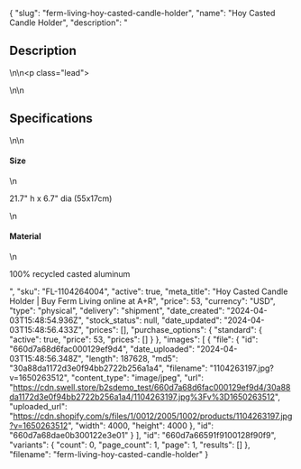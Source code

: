 {
  "slug": "ferm-living-hoy-casted-candle-holder",
  "name": "Hoy Casted Candle Holder",
  "description": "<h2>Description</h2>\n<!-- split -->\n<p class=\"lead\"> </p>\n<!-- split -->\n<h2>Specifications</h2>\n<!-- split -->\n<h4>Size</h4>\n<p>21.7\" h x 6.7\" dia (55x17cm)</p>\n<h4>Material</h4>\n<p>100% recycled casted aluminum</p>",
  "sku": "FL-1104264004",
  "active": true,
  "meta_title": "Hoy Casted Candle Holder | Buy Ferm Living online at A+R",
  "price": 53,
  "currency": "USD",
  "type": "physical",
  "delivery": "shipment",
  "date_created": "2024-04-03T15:48:54.936Z",
  "stock_status": null,
  "date_updated": "2024-04-03T15:48:56.433Z",
  "prices": [],
  "purchase_options": {
    "standard": {
      "active": true,
      "price": 53,
      "prices": []
    }
  },
  "images": [
    {
      "file": {
        "id": "660d7a68d6fac000129ef9d4",
        "date_uploaded": "2024-04-03T15:48:56.348Z",
        "length": 187628,
        "md5": "30a88da1172d3e0f94bb2722b256a1a4",
        "filename": "1104263197.jpg?v=1650263512",
        "content_type": "image/jpeg",
        "url": "https://cdn.swell.store/b2sdemo_test/660d7a68d6fac000129ef9d4/30a88da1172d3e0f94bb2722b256a1a4/1104263197.jpg%3Fv%3D1650263512",
        "uploaded_url": "https://cdn.shopify.com/s/files/1/0012/2005/1002/products/1104263197.jpg?v=1650263512",
        "width": 4000,
        "height": 4000
      },
      "id": "660d7a68dae0b300122e3e01"
    }
  ],
  "id": "660d7a66591f9100128f90f9",
  "variants": {
    "count": 0,
    "page_count": 1,
    "page": 1,
    "results": []
  },
  "filename": "ferm-living-hoy-casted-candle-holder"
}